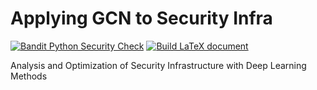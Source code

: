 # Applying GCN to Security Infra

[![Bandit Python Security Check](https://github.com/devsecfranklin/model-graph-neural-net/actions/workflows/bandit.yml/badge.svg)](https://github.com/devsecfranklin/model-graph-neural-net/actions/workflows/bandit.yml) [![Build LaTeX document](https://github.com/devsecfranklin/model-graph-neural-net/actions/workflows/latex.yml/badge.svg)](https://github.com/devsecfranklin/model-graph-neural-net/actions/workflows/latex.yml)

Analysis and Optimization of Security Infrastructure with Deep Learning Methods

